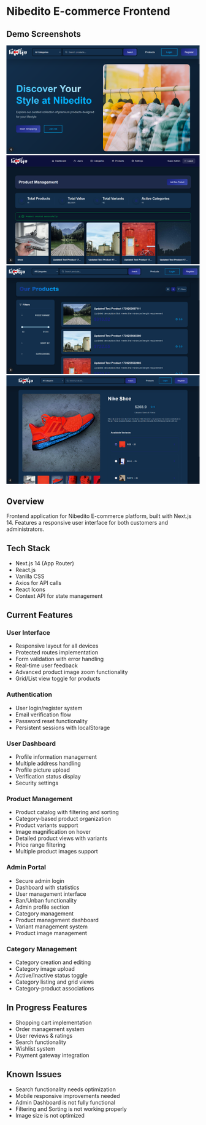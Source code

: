 # Nibedito E-commerce Frontend

## Demo Screenshots
![Home Page](./public/images/demo/demo_homepage.png)
![Admin Dashboard](./public/images/demo/demo_adminpanel.png)
![Product List](./public/images/demo/demo_productlist.png)
![Product Details](./public/images/demo/demo_product.png)

## Overview
Frontend application for Nibedito E-commerce platform, built with Next.js 14. Features a responsive user interface for both customers and administrators.

## Tech Stack
- Next.js 14 (App Router)
- React.js
- Vanilla CSS
- Axios for API calls
- React Icons
- Context API for state management

## Current Features

### User Interface
- Responsive layout for all devices
- Protected routes implementation
- Form validation with error handling
- Real-time user feedback
- Advanced product image zoom functionality
- Grid/List view toggle for products

### Authentication
- User login/register system
- Email verification flow
- Password reset functionality
- Persistent sessions with localStorage

### User Dashboard
- Profile information management
- Multiple address handling
- Profile picture upload
- Verification status display
- Security settings

### Product Management
- Product catalog with filtering and sorting
- Category-based product organization
- Product variants support
- Image magnification on hover
- Detailed product views with variants
- Price range filtering
- Multiple product images support

### Admin Portal
- Secure admin login
- Dashboard with statistics
- User management interface
- Ban/Unban functionality
- Admin profile section
- Category management
- Product management dashboard
- Variant management system
- Product image management

### Category Management
- Category creation and editing
- Category image upload
- Active/Inactive status toggle
- Category listing and grid views
- Category-product associations

## In Progress Features
- Shopping cart implementation
- Order management system
- User reviews & ratings
- Search functionality
- Wishlist system
- Payment gateway integration

## Known Issues
- Search functionality needs optimization
- Mobile responsive improvements needed
- Admin Dashboard is not fully functional
- Filtering and Sorting is not working properly
- Image size is not optimized